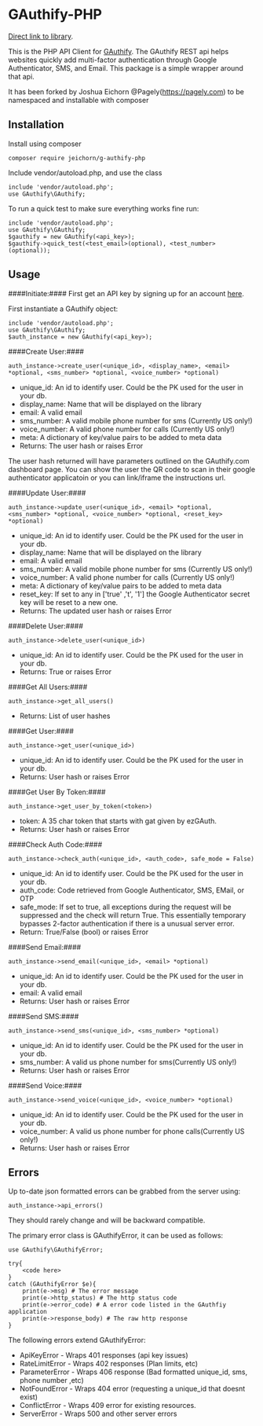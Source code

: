 GAuthify-PHP
===============
[Direct link to library](https://github.com/jeichorn/GAuthify-PHP).

This is the PHP API Client for [GAuthify](https://www.gauthify.com). The GAuthify REST api helps websites quickly add multi-factor authentication through Google Authenticator, SMS, and Email. This package is a simple wrapper around that api.

It has been forked by Joshua Eichorn @Pagely(https://pagely.com) to be namespaced and installable with composer

Installation
--------------

Install using composer

    composer require jeichorn/g-authify-php

Include vendor/autoload.php, and use the class

    include 'vendor/autoload.php';
    use GAuthify\GAuthify;

To run a quick test to make sure everything works fine run:

    include 'vendor/autoload.php';
    use GAuthify\GAuthify;
    $gauthify = new GAuthify(<api_key>);
    $gauthify->quick_test(<test_email>(optional), <test_number>(optional));

Usage
--------------
####Initiate:####
First get an API key by signing up for an account [here](http://www.gauthify.com).

First instantiate a GAuthify object:

    include 'vendor/autoload.php';
    use GAuthify\GAuthify;
    $auth_instance = new GAuthify(<api_key>);


####Create User:####

    auth_instance->create_user(<unique_id>, <display_name>, <email> *optional, <sms_number> *optional, <voice_number> *optional)

* unique_id: An id to identify user. Could be the PK used for the user in your db.
* display_name: Name that will be displayed on the library
* email: A valid email
* sms_number: A valid mobile phone number for sms (Currently US only!)
* voice_number: A valid phone number for calls (Currently US only!)
* meta: A dictionary of key/value pairs to be added to meta data
* Returns: The user hash or raises Error

The user hash returned will have parameters outlined on the GAuthify.com dashboard page. You can show the user the QR code to scan in their google authenticator applicatoin or you can link/iframe the instructions url.

####Update User:####

    auth_instance->update_user(<unique_id>, <email> *optional, <sms_number> *optional, <voice_number> *optional, <reset_key> *optional)

* unique_id: An id to identify user. Could be the PK used for the user in your db.
* display_name: Name that will be displayed on the library
* email: A valid email
* sms_number: A valid mobile phone number for sms (Currently US only!)
* voice_number: A valid phone number for calls (Currently US only!)
* meta: A dictionary of key/value pairs to be added to meta data
* reset_key: If set to any in ['true' ,'t', '1'] the Google Authenticator secret key will be reset to a new one.
* Returns: The updated user hash or raises Error


####Delete User:####

    auth_instance->delete_user(<unique_id>)

* unique_id: An id to identify user. Could be the PK used for the user in your db.
* Returns: True or raises Error

####Get All Users:####

    auth_instance->get_all_users()
* Returns: List of user hashes

####Get User:####

    auth_instance->get_user(<unique_id>)

* unique_id: An id to identify user. Could be the PK used for the user in your db.
* Returns: User hash or raises Error

####Get User By Token:####

    auth_instance->get_user_by_token(<token>)

* token: A 35 char token that starts with gat given by ezGAuth.
* Returns: User hash or raises Error

####Check Auth Code:####

    auth_instance->check_auth(<unique_id>, <auth_code>, safe_mode = False)

* unique_id: An id to identify user. Could be the PK used for the user in your db.
* auth_code: Code retrieved from Google Authenticator, SMS, EMail, or OTP
* safe_mode: If set to true, all exceptions during the request will be suppressed and the check will return True. This essentially temporary bypasses 2-factor authentication if there is a unusual server error.
* Return: True/False (bool) or raises Error

####Send Email:####

    auth_instance->send_email(<unique_id>, <email> *optional)

* unique_id: An id to identify user. Could be the PK used for the user in your db.
* email: A valid email
* Returns: User hash or raises Error

####Send SMS:####

    auth_instance->send_sms(<unique_id>, <sms_number> *optional)

* unique_id: An id to identify user. Could be the PK used for the user in your db.
* sms_number: A valid us phone number for sms(Currently US only!)
* Returns: User hash or raises Error

####Send Voice:####

    auth_instance->send_voice(<unique_id>, <voice_number> *optional)

* unique_id: An id to identify user. Could be the PK used for the user in your db.
* voice_number: A valid us phone number for phone calls(Currently US only!)
* Returns: User hash or raises Error

Errors
--------------
Up to-date json formatted errors can be grabbed from the server using:

    auth_instance->api_errors()

They should rarely change and will be backward compatible.

The primary error class is GAuthifyError, it can be used as follows:

    use GAuthify\GAuthifyError;

    try{
        <code here>
    }
    catch (GAuthifyError $e){
        print(e->msg) # The error message
        print(e->http_status) # The http status code
        print(e->error_code) # A error code listed in the GAuthfiy application
        print(e->response_body) # The raw http response
    }

The following errors extend GAuthifyError:

* ApiKeyError - Wraps 401 responses (api key issues)
* RateLimitError - Wraps 402 responses (Plan limits, etc)
* ParameterError - Wraps 406 response (Bad formatted unique_id, sms, phone number ,etc)
* NotFoundError - Wraps 404 error (requesting a unique_id that doesnt exist)
* ConflictError - Wraps 409 error for existing resources.
* ServerError - Wraps 500 and other server errors
